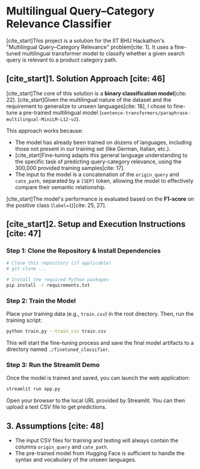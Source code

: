 # Multilingual Query–Category Relevance Classifier

[cite_start]This project is a solution for the IIT BHU Hackathon's "Multilingual Query–Category Relevance" problem[cite: 1]. It uses a fine-tuned multilingual transformer model to classify whether a given search query is relevant to a product category path.

## [cite_start]1. Solution Approach [cite: 46]

[cite_start]The core of this solution is a **binary classification model**[cite: 22]. [cite_start]Given the multilingual nature of the dataset and the requirement to generalize to unseen languages[cite: 18], I chose to fine-tune a pre-trained multilingual model (`sentence-transformers/paraphrase-multilingual-MiniLM-L12-v2`).

This approach works because:
- The model has already been trained on dozens of languages, including those not present in our training set (like German, Italian, etc.).
- [cite_start]Fine-tuning adapts this general language understanding to the specific task of predicting query-category relevance, using the 300,000 provided training samples[cite: 17].
- The input to the model is a concatenation of the `origin_query` and `cate_path`, separated by a `[SEP]` token, allowing the model to effectively compare their semantic relationship.

[cite_start]The model's performance is evaluated based on the **F1-score** on the positive class (`label=1`)[cite: 25, 27].

## [cite_start]2. Setup and Execution Instructions [cite: 47]

### Step 1: Clone the Repository & Install Dependencies
```bash
# Clone this repository (if applicable)
# git clone ...

# Install the required Python packages
pip install -r requirements.txt
```

### Step 2: Train the Model
Place your training data (e.g., `train.csv`) in the root directory. Then, run the training script:
```bash
python train.py --train_csv train.csv
```
This will start the fine-tuning process and save the final model artifacts to a directory named `./finetuned_classifier`.

### Step 3: Run the Streamlit Demo
Once the model is trained and saved, you can launch the web application:
```bash
streamlit run app.py
```
Open your browser to the local URL provided by Streamlit. You can then upload a test CSV file to get predictions.

## 3. Assumptions [cite: 48]
- The input CSV files for training and testing will always contain the columns `origin_query` and `cate_path`.
- The pre-trained model from Hugging Face is sufficient to handle the syntax and vocabulary of the unseen languages.
